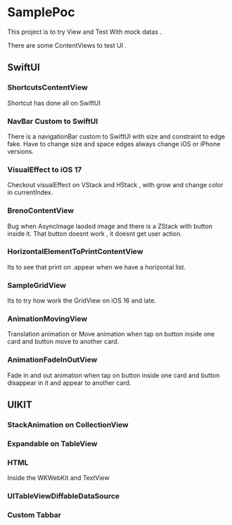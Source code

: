 # SamplePoc

This project is to try View and Test With mock datas .

There are some ContentViews to test UI . 

## SwiftUI

### ShortcutsContentView

Shortcut has done all on SwiftUI

### NavBar Custom to SwiftUI

There is a navigationBar custom to SwiftUI with size and constraint to edge fake. 
Have to change size and space edges always change iOS or iPhone versions.

### VisualEffect to iOS 17 

Checkout visualEffect on VStack and HStack , with grow and change color in currentIndex. 

### BrenoContentView

Bug when AsyncImage laoded image and there is a ZStack with button inside it. That button doesnt work , it doesnt get user action.

### HorizontalElementToPrintContentView

Its to see that print on .appear when we have a horizontal list.

### SampleGridView

Its to try how work the GridView on iOS 16 and late.

### AnimationMovingView

Translation animation or Move animation when tap on button inside one card and button move to another card.

### AnimationFadeInOutView

Fade in and out animation when tap on button inside one card and button disappear in it and appear to another card. 


## UIKIT

### StackAnimation on CollectionView

### Expandable on TableView

### HTML 

Inside the WKWebKit and TextView 

### UITableViewDiffableDataSource

### Custom Tabbar
